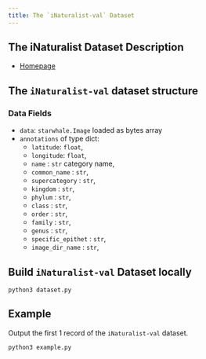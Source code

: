 ```yaml
---
title: The `iNaturalist-val` Dataset
---
```


## The iNaturalist Dataset Description

- [Homepage](https://github.com/visipedia/inat_comp/tree/master/2021)

## The `iNaturalist-val` dataset structure

### Data Fields

- `data`: `starwhale.Image` loaded as bytes array
- `annotations` of type dict:
    - `latitude`: `float`,
    - `longitude`: `float`,
    - `name` : `str` category name,
    - `common_name` : `str`,
    - `supercategory` : `str`,
    - `kingdom` : `str`,
    - `phylum` : `str`,
    - `class` : `str`,
    - `order` : `str`,
    - `family` : `str`,
    - `genus` : `str`,
    - `specific_epithet` : `str`,
    - `image_dir_name` : `str`,

## Build `iNaturalist-val` Dataset locally

```shell
python3 dataset.py
```

## Example

Output the first 1 record of the `iNaturalist-val` dataset.

```shell
python3 example.py
```

